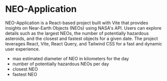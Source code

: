 # NEO-Application

NEO-Application is a React-based project built with Vite that provides insights on Near-Earth Objects (NEOs) using NASA's API. Users can explore details such as the largest NEOs, the number of potentially hazardous asteroids, and the closest and fastest objects for a given date. The project leverages React, Vite, React Query, and Tailwind CSS for a fast and dynamic user experience.

* max estimated diameter of NEO in kilometers for the day
* number of potentially hazardous NEOs per day
* closest NEO
* fastest NEO 
